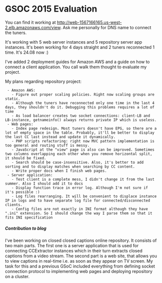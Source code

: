 # GSOC 2015 Evaluation

You can find it working at
<http://web-1567166165.us-west-2.elb.amazonaws.com/view>. Ask me
personally for DNS name to connect the tuners.

It\'s working with 5 web server instances and 5 repository server app
instances. It\'s been working for 4 days straight and 2 tuners
reconnected 1 time. It\'s 24.08 now :)

I\'ve added 2 deployment guides for Amazon AWS and a guide on how to
connect a client application. You call walk them thought to evaluate my
project.

My plans regarding repository project:

` - Amazon AWS:`\
`   - Figure out proper scaling policies. Right now scaling groups are static.`\
`   - Although the tuners have reconnected only one time in the last 4 days, they shouldn't do it. Debugging this problems requires a lot of time`\
`   - As load balancer creates two socket connections: client-LB and LB-instance, getnameinfo() always returns private IP which is useless.`\
` - Web pages:`\
`   - Index page redesign. Most tuners doesn't have EPG, so there are a lot of empty space in the table. Probably, it'll be better to display the last CC last instead and update it dynamically.`\
`   - PHP scripts refactoring: right now MVC pattern implementation is too general and routing stuff is messy.`\
`   - JavaScript at the "view" page is also can be improved. Sometimes two columns overlapping each other when you remove horizontal split, it should be fixed.`\
`   - Search should be case-insensitive. Also, it's better to add sorting and to display matches when searching by CC content.`\
`   - Write proper docs when I finish web pages.`\
` - Server application:`\
`   - Test client is a complete mess, I didn't change it from the last summer. Also I should add it to docs`\
`   - Display function trace in error log. Although I'm not sure if it's possible :)`\
`   - Log files rearranging. It will be convenient to displace instance IP in logs and to have separate log file for connected/disconnected clients.`\
`   - Config files are not exactly in INI format although they have ".ini" extension. So I should change the way I parse them so that it fits INI specification`

##### Contribution to blog

I\'ve been working on closed closed captions online repository. It
consists of two main parts. The first one is a server application that
is used for connecting CCExtractor instances which in their turn
extracts closed captions from a video stream. The second part is a web
site, that allows you to view captions in real-time i.e. as soon as they
appear on TV screen. My task for this and a previous GSoC included
everything from defining socket connection protocol to implementing web
pages and deploying repository on a cluster.
